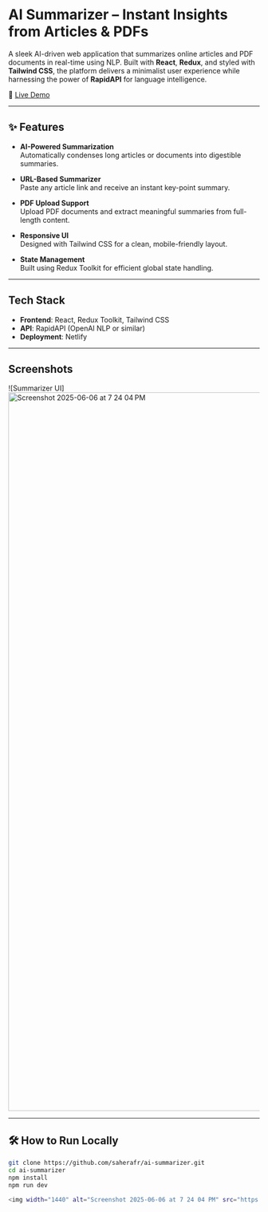 # AI Summarizer – Instant Insights from Articles & PDFs

A sleek AI-driven web application that summarizes online articles and PDF documents in real-time using NLP. Built with **React**, **Redux**, and styled with **Tailwind CSS**, the platform delivers a minimalist user experience while harnessing the power of **RapidAPI** for language intelligence.

📍 [Live Demo](https://mellifluous-yeot-96bf58.netlify.app/)

---

## ✨ Features

-  **AI-Powered Summarization**  
  Automatically condenses long articles or documents into digestible summaries.

-  **URL-Based Summarizer**  
  Paste any article link and receive an instant key-point summary.

-  **PDF Upload Support**  
  Upload PDF documents and extract meaningful summaries from full-length content.

-  **Responsive UI**  
  Designed with Tailwind CSS for a clean, mobile-friendly layout.

-  **State Management**  
  Built using Redux Toolkit for efficient global state handling.

---

##  Tech Stack

- **Frontend**: React, Redux Toolkit, Tailwind CSS
- **API**: RapidAPI (OpenAI NLP or similar)
- **Deployment**: Netlify

---

##  Screenshots

![Summarizer UI]
<img width="1440" alt="Screenshot 2025-06-06 at 7 24 04 PM" src="https://github.com/user-attachments/assets/cfd9ece6-a616-4036-82ea-fb07b8b90c7a" />


---

## 🛠️ How to Run Locally

```bash
git clone https://github.com/saherafr/ai-summarizer.git
cd ai-summarizer
npm install
npm run dev

<img width="1440" alt="Screenshot 2025-06-06 at 7 24 04 PM" src="https://github.com/user-attachments/assets/cfd9ece6-a616-4036-82ea-fb07b8b90c7a" />
